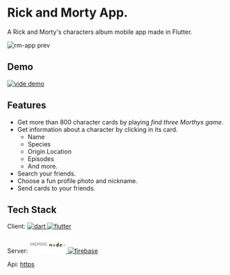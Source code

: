# Rick and Morty App.

A Rick and Morty's characters album mobile app made in Flutter.

![rm-app prev](https://user-images.githubusercontent.com/78172208/219979276-642e9e19-b37b-4c06-babf-70f86ddd5c65.png)

## Demo

[![vide demo](https://user-images.githubusercontent.com/78172208/219980186-db163811-a166-45e6-ad14-3e49e593c426.png)](https://www.youtube.com/watch?v=aZwru9jhKRE&ab)


## Features

* Get more than 800 character cards by playing _find three Morthys game_.
* Get information about a character by clicking in its card.
    * Name
    * Species
    * Origin Location
    * Episodes
    * And more.
* Search your friends.
* Choose a fun profile photo and nickname.
* Send cards to your friends.

## Tech Stack
Client: <a href="https://dart.dev" target="_blank" rel="noreferrer"> <img src="https://www.vectorlogo.zone/logos/dartlang/dartlang-icon.svg" alt="dart" width="40" height="40"/> </a> <a href="https://flutter.dev" target="_blank" rel="noreferrer"> <img src="https://www.vectorlogo.zone/logos/flutterio/flutterio-icon.svg" alt="flutter" width="40" height="40"/> </a> 

Server: <a href="https://expressjs.com" target="_blank" rel="noreferrer"> <img src="https://raw.githubusercontent.com/devicons/devicon/master/icons/express/express-original-wordmark.svg" alt="express" width="40" height="40"/></a> <a href="https://nodejs.org" target="_blank" rel="noreferrer"> <img src="https://raw.githubusercontent.com/devicons/devicon/master/icons/nodejs/nodejs-original-wordmark.svg" alt="nodejs" width="40" height="40"/> </a> <a href="https://firebase.google.com/" target="_blank" rel="noreferrer"> <img src="https://www.vectorlogo.zone/logos/firebase/firebase-icon.svg" alt="firebase" width="40" height="40"/> </a>

Api: [https](https://rickandmortyapi.com/)






